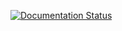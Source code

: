 [![Documentation Status](https://readthedocs.org/projects/moddingwithkiwi/badge/?version=latest)](https://moddingwithkiwi.readthedocs.io/zh_CN/latest/?badge=latest)